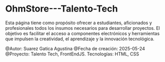# OhmStore---Talento-Tech
Esta página tiene como propósito ofrecer a estudiantes, aficionados y profesionales todos los insumos necesarios para desarrollar proyectos. El objetivo es facilitar el acceso a componentes electrónicos y herramientas que impulsen la creatividad, el aprendizaje y la innovación tecnológica.

@Autor: Suarez Gatica Agustina @Fecha de creación: 2025-05-24 @Proyecto: Talento Tech, FrontEndJS. Tecnologías: HTML, CSS